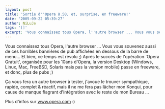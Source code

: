 ```yaml
---
layout: post
title: 'Sortie d''Opera 8.50, et, surprise, en freeware!'
date: '2005-09-22 05:39:27'
author: NiLuJe
tags: '[]'
excerpt: 'Vous connaissez tous Opera, l''autre browser ... Vous vous souvenez aussi de ces horribles bannières de pub affichées en dessous de la barre de menu... Et bien, ce temps est révolu ;) Après le succès de l''opération ''Opera Gratuit'', organisée pour les 10ans d''Opera, la version Desktop (Windows, Linux, Mac, FreeBSD, Solaris mais pas la version mobile) passe en freeware, et      ...'
---
```


Vous connaissez tous Opera, l'autre browser ... Vous vous souvenez aussi de ces horribles bannières de pub affichées en dessous de la barre de menu... Et bien, ce temps est révolu ;) Après le succès de l'opération 'Opera Gratuit', organisée pour les 10ans d'Opera, la version Desktop (Windows, Linux, Mac, FreeBSD, Solaris mais pas la version mobile) passe en freeware, et donc, plus de pubs ;)

Ça vous fera un autre browser à tester, j'avoue le trouver sympathique, rapide, complet &amp; réactif, mais il ne me fera pas lâcher mon Konqui, pour cause de manque flagrant d'intégration avec le reste de mon Bureau ...

Plus d'infos sur www.opera.com :)
